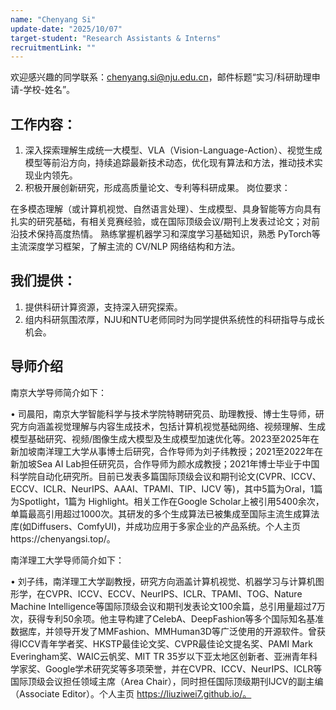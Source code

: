 ```yaml
---
name: "Chenyang Si"
update-date: "2025/10/07"
target-student: "Research Assistants & Interns"
recruitmentLink: ""
---
```


欢迎感兴趣的同学联系：chenyang.si@nju.edu.cn，邮件标题“实习/科研助理申请-学校-姓名”。

## 工作内容：

1. 深入探索理解生成统一大模型、VLA（Vision-Language-Action）、视觉生成模型等前沿方向，持续追踪最新技术动态，优化现有算法和方法，推动技术实现业内领先。
2. 积极开展创新研究，形成高质量论文、专利等科研成果。
岗位要求：

在多模态理解（或计算机视觉、自然语言处理）、生成模型、具身智能等方向具有扎实的研究基础，有相关竞赛经验，或在国际顶级会议/期刊上发表过论文；对前沿技术保持高度热情。
熟练掌握机器学习和深度学习基础知识，熟悉 PyTorch等主流深度学习框架，了解主流的 CV/NLP 网络结构和方法。

## 我们提供：

1. 提供科研计算资源，支持深入研究探索。
2. 组内科研氛围浓厚，NJU和NTU老师同时为同学提供系统性的科研指导与成长机会。

## 导师介绍

南京大学导师简介如下：

• 司晨阳，南京大学智能科学与技术学院特聘研究员、助理教授、博士生导师，研究方向涵盖视觉理解与内容生成技术，包括计算机视觉基础网络、视频理解、生成模型基础研究、视频/图像生成大模型及生成模型加速优化等。2023至2025年在新加坡南洋理工大学从事博士后研究，合作导师为刘子纬教授；2021至2022年在新加坡Sea AI Lab担任研究员，合作导师为颜水成教授；2021年博士毕业于中国科学院自动化研究所。目前已发表多篇国际顶级会议和期刊论文(CVPR、ICCV、ECCV、ICLR、NeurIPS、AAAI、TPAMI、TIP、IJCV 等)，其中5篇为Oral，1篇为Spotlight，1篇为 Highlight。相关工作在Google Scholar上被引用5400余次，单篇最高引用超过1000次。其研发的多个生成算法已被集成至国际主流生成算法库(如Diffusers、ComfyUI)，并成功应用于多家企业的产品系统。个人主页https://chenyangsi.top/。

南洋理工大学导师简介如下：

• 刘子纬，南洋理工大学副教授，研究方向涵盖计算机视觉、机器学习与计算机图形学，在CVPR、ICCV、ECCV、NeurIPS、ICLR、TPAMI、TOG、Nature Machine Intelligence等国际顶级会议和期刊发表论文100余篇，总引用量超过7万次，获得专利50余项。他主导构建了CelebA、DeepFashion等多个国际知名基准数据库，并领导开发了MMFashion、MMHuman3D等广泛使用的开源软件。曾获得ICCV青年学者奖、HKSTP最佳论文奖、CVPR最佳论文提名奖、PAMI Mark Everingham奖、WAIC云帆奖、MIT TR 35岁以下亚太地区创新者、亚洲青年科学家奖、Google学术研究奖等多项荣誉，并在CVPR、ICCV、NeurIPS、ICLR等国际顶级会议担任领域主席（Area Chair），同时担任国际顶级期刊IJCV的副主编（Associate Editor）。个人主页 https://liuziwei7.github.io/。
